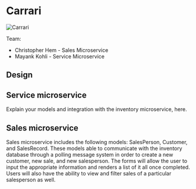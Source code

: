 # Carrari

![Carrari](https://gitlab.com/chris.hem10/project-beta/-/blob/1caaea4d5c158deefed5b66e2b2a6fb5a911647b/ghi/app/public/images/carrari.png)

Team:

* Christopher Hem - Sales Microservice
* Mayank Kohli - Service Microservice

## Design

## Service microservice

Explain your models and integration with the inventory
microservice, here.

## Sales microservice

Sales microservice includes the following models: SalesPerson, Customer, and SalesRecord. These models able to communicate with the inventory database through a polling message system in order to create a new customer, new sale, and new salesperson. The forms will allow the user to input the appropriate information and renders a list of it all once completed. Users will also have the ability to view and filter sales of a particular salesperson as well. 

